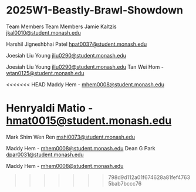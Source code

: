 # 2025W1-Beastly-Brawl-Showdown

Team Members
Team Members Jamie Kaltzis jkal0010@student.monash.edu

Harshil Jigneshbhai Patel hpat0037@student.monash.edu

Joesiah Liu Young jliu0290@student.monash.edu 

Joesiah Liu Young
jliu0290@student.monash.edu
Tan Wei Hom - wtan0125@student.monash.edu

<<<<<<< HEAD
Maddy Hem - mhem0008@student.monash.edu

Henryaldi Matio - hmat0015@student.monash.edu
=======
Mark Shim Wen Ren
mshi0073@student.monash.edu

Maddy Hem - mhem0008@student.monash.edu
Dean G Park dpar0031@student.monash.edu

Maddy Hem - mhem0008@student.monash.edu
>>>>>>> 798d9d112a01f674628a81fef47635bab7bccc76
